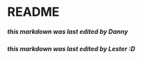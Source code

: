 # README
##### this markdown was last edited by Danny
##### this markdown was last edited by Lester :D